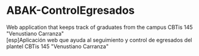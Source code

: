 # ABAK-ControlEgresados
Web application that keeps track of graduates from the campus CBTis 145 "Venustiano Carranza"  
[esp]Aplicación web que ayuda al seguimiento y control de egresados del plantel CBTis 145 "Venustiano Carranza"
